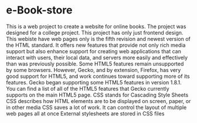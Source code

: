 # e-Book-store
This is a web project to create a website for online books.
The project was designed 
for a college project.
This project has only just 
frontend design.
This webiste have web pages only
is the fifth revision and newest version of the HTML standard. 
It offers new features that provide not only rich media support but also enhance support for creating web applications that can interact with users, their local data, and servers more easily and effectively than was previously possible.
Some HTML5 features remain unsupported by some browsers. 
However, Gecko, and by extension, Firefox, has very good support for HTML5, and work continues toward supporting more of its features. 
Gecko began supporting some HTML5 features in version 1.8.1. 
You can find a list of all of the HTML5 features that Gecko currently supports on the main HTML5 page. 
CSS stands for Cascading Style Sheets
CSS describes how HTML elements are to be displayed on screen, paper, or in other media
CSS saves a lot of work. It can control the layout of multiple web pages all at once
External stylesheets are stored in CSS files

